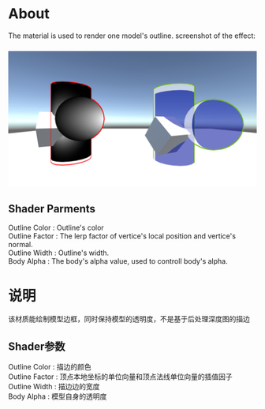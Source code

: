 # About
The material is used to render one model's outline. screenshot of the effect:
###
![](ScreenShot1.png)

## Shader Parments
Outline Color : Outline's color <br>
Outline Factor : The lerp factor of vertice's local position and vertice's normal.<br>
Outline Width : Outline's width.<br>
Body Alpha : The body's alpha value, used to controll body's alpha.

# 说明
该材质能绘制模型边框，同时保持模型的透明度，不是基于后处理深度图的描边

## Shader参数
Outline Color : 描边的颜色<br>
Outline Factor : 顶点本地坐标的单位向量和顶点法线单位向量的插值因子<br>
Outline Width : 描边边的宽度<br>
Body Alpha : 模型自身的透明度
